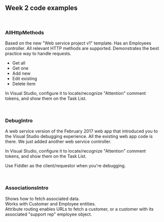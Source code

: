 ## Week 2 code examples

<br>

### AllHttpMethods

Based on the new "Web service project v1" template. Has an Employees controller. All relevant HTTP methods are supported. Demonstrates the best practice way to handle requests.  
* Get all
* Get one
* Add new
* Edit existing
* Delete item

In Visual Studio, configure it to locate/recognize "Attention" comment tokens, and show them on the Task List.  

<br>

### DebugIntro

A web service version of the February 2017 web app that introduced you to the Visual Studio debugging experience. All the existing web app code is there. We just added another web service controller.  

In Visual Studio, configure it to locate/recognize "Attention" comment tokens, and show them on the Task List.  

Use Fiddler as the client/requestor when you're debugging.  

<br>

### AssociationsIntro

Shows how to fetch associated data.  
Works with Customer and Employee entities.  
Attribute routing enables URLs to fetch a customer, or a customer with its associated "support rep" employee object.  

<br>
